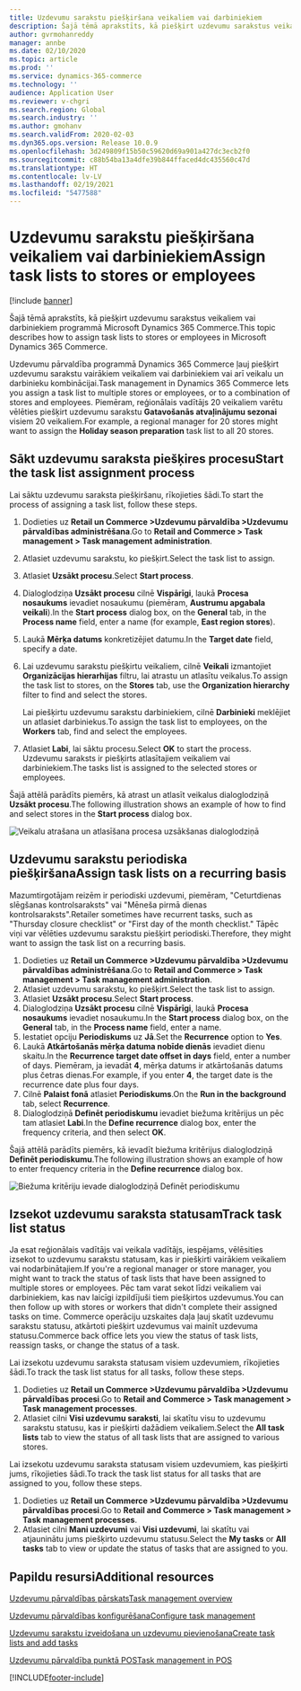 ```yaml
---
title: Uzdevumu sarakstu piešķiršana veikaliem vai darbiniekiem
description: Šajā tēmā aprakstīts, kā piešķirt uzdevumu sarakstus veikaliem vai darbiniekiem programmā Microsoft Dynamics 365 Commerce.
author: gvrmohanreddy
manager: annbe
ms.date: 02/10/2020
ms.topic: article
ms.prod: ''
ms.service: dynamics-365-commerce
ms.technology: ''
audience: Application User
ms.reviewer: v-chgri
ms.search.region: Global
ms.search.industry: ''
ms.author: gmohanv
ms.search.validFrom: 2020-02-03
ms.dyn365.ops.version: Release 10.0.9
ms.openlocfilehash: 3d249809f15b50c59620d69a901a427dc3ecb2f0
ms.sourcegitcommit: c88b54ba13a4dfe39b844ffaced4dc435560c47d
ms.translationtype: HT
ms.contentlocale: lv-LV
ms.lasthandoff: 02/19/2021
ms.locfileid: "5477588"
---
```

# <a name="assign-task-lists-to-stores-or-employees"></a><span data-ttu-id="41781-103">Uzdevumu sarakstu piešķiršana veikaliem vai darbiniekiem</span><span class="sxs-lookup"><span data-stu-id="41781-103">Assign task lists to stores or employees</span></span>

[!include [banner](includes/banner.md)]

<span data-ttu-id="41781-104">Šajā tēmā aprakstīts, kā piešķirt uzdevumu sarakstus veikaliem vai darbiniekiem programmā Microsoft Dynamics 365 Commerce.</span><span class="sxs-lookup"><span data-stu-id="41781-104">This topic describes how to assign task lists to stores or employees in Microsoft Dynamics 365 Commerce.</span></span>

<span data-ttu-id="41781-105">Uzdevumu pārvaldība programmā Dynamics 365 Commerce ļauj piešķirt uzdevumu sarakstu vairākiem veikaliem vai darbiniekiem vai arī veikalu un darbinieku kombinācijai.</span><span class="sxs-lookup"><span data-stu-id="41781-105">Task management in Dynamics 365 Commerce lets you assign a task list to multiple stores or employees, or to a combination of stores and employees.</span></span> <span data-ttu-id="41781-106">Piemēram, reģionālais vadītājs 20 veikaliem varētu vēlēties piešķirt uzdevumu sarakstu **Gatavošanās atvaļinājumu sezonai** visiem 20 veikaliem.</span><span class="sxs-lookup"><span data-stu-id="41781-106">For example, a regional manager for 20 stores might want to assign the **Holiday season preparation** task list to all 20 stores.</span></span>

## <a name="start-the-task-list-assignment-process"></a><span data-ttu-id="41781-107">Sākt uzdevumu saraksta piešķires procesu</span><span class="sxs-lookup"><span data-stu-id="41781-107">Start the task list assignment process</span></span>

<span data-ttu-id="41781-108">Lai sāktu uzdevumu saraksta piešķiršanu, rīkojieties šādi.</span><span class="sxs-lookup"><span data-stu-id="41781-108">To start the process of assigning a task list, follow these steps.</span></span>

1. <span data-ttu-id="41781-109">Dodieties uz **Retail un Commerce \>Uzdevumu pārvaldība \>Uzdevumu pārvaldības administrēšana**.</span><span class="sxs-lookup"><span data-stu-id="41781-109">Go to **Retail and Commerce \> Task management \> Task management administration**.</span></span>
1. <span data-ttu-id="41781-110">Atlasiet uzdevumu sarakstu, ko piešķirt.</span><span class="sxs-lookup"><span data-stu-id="41781-110">Select the task list to assign.</span></span>
1. <span data-ttu-id="41781-111">Atlasiet **Uzsākt procesu**.</span><span class="sxs-lookup"><span data-stu-id="41781-111">Select **Start process**.</span></span>
1. <span data-ttu-id="41781-112">Dialoglodziņa **Uzsākt procesu** cilnē **Vispārīgi**, laukā **Procesa nosaukums** ievadiet nosaukumu (piemēram, **Austrumu apgabala veikali**).</span><span class="sxs-lookup"><span data-stu-id="41781-112">In the **Start process** dialog box, on the **General** tab, in the **Process name** field, enter a name (for example, **East region stores**).</span></span>
1. <span data-ttu-id="41781-113">Laukā **Mērķa datums** konkretizējiet datumu.</span><span class="sxs-lookup"><span data-stu-id="41781-113">In the **Target date** field, specify a date.</span></span>
1. <span data-ttu-id="41781-114">Lai uzdevumu sarakstu piešķirtu veikaliem, cilnē **Veikali** izmantojiet **Organizācijas hierarhijas** filtru, lai atrastu un atlasītu veikalus.</span><span class="sxs-lookup"><span data-stu-id="41781-114">To assign the task list to stores, on the **Stores** tab, use the **Organization hierarchy** filter to find and select the stores.</span></span>

    <span data-ttu-id="41781-115">Lai piešķirtu uzdevumu sarakstu darbiniekiem, cilnē **Darbinieki** meklējiet un atlasiet darbiniekus.</span><span class="sxs-lookup"><span data-stu-id="41781-115">To assign the task list to employees, on the **Workers** tab, find and select the employees.</span></span>

1. <span data-ttu-id="41781-116">Atlasiet **Labi**, lai sāktu procesu.</span><span class="sxs-lookup"><span data-stu-id="41781-116">Select **OK** to start the process.</span></span> <span data-ttu-id="41781-117">Uzdevumu saraksts ir piešķirts atlasītajiem veikaliem vai darbiniekiem.</span><span class="sxs-lookup"><span data-stu-id="41781-117">The tasks list is assigned to the selected stores or employees.</span></span>

<span data-ttu-id="41781-118">Šajā attēlā parādīts piemērs, kā atrast un atlasīt veikalus dialoglodziņā **Uzsākt procesu**.</span><span class="sxs-lookup"><span data-stu-id="41781-118">The following illustration shows an example of how to find and select stores in the **Start process** dialog box.</span></span>

![Veikalu atrašana un atlasīšana procesa uzsākšanas dialoglodziņā](media/HQ-Assign-Tasks-Lists.png)

## <a name="assign-task-lists-on-a-recurring-basis"></a><span data-ttu-id="41781-120">Uzdevumu sarakstu periodiska piešķiršana</span><span class="sxs-lookup"><span data-stu-id="41781-120">Assign task lists on a recurring basis</span></span>

<span data-ttu-id="41781-121">Mazumtirgotājam reizēm ir periodiski uzdevumi, piemēram, "Ceturtdienas slēgšanas kontrolsaraksts" vai "Mēneša pirmā dienas kontrolsaraksts".</span><span class="sxs-lookup"><span data-stu-id="41781-121">Retailer sometimes have recurrent tasks, such as "Thursday closure checklist" or "First day of the month checklist."</span></span> <span data-ttu-id="41781-122">Tāpēc viņi var vēlēties uzdevumu sarakstu piešķirt periodiski.</span><span class="sxs-lookup"><span data-stu-id="41781-122">Therefore, they might want to assign the task list on a recurring basis.</span></span>

1. <span data-ttu-id="41781-123">Dodieties uz **Retail un Commerce \>Uzdevumu pārvaldība \>Uzdevumu pārvaldības administrēšana**.</span><span class="sxs-lookup"><span data-stu-id="41781-123">Go to **Retail and Commerce \> Task management \> Task management administration**.</span></span>
1. <span data-ttu-id="41781-124">Atlasiet uzdevumu sarakstu, ko piešķirt.</span><span class="sxs-lookup"><span data-stu-id="41781-124">Select the task list to assign.</span></span>
1. <span data-ttu-id="41781-125">Atlasiet **Uzsākt procesu**.</span><span class="sxs-lookup"><span data-stu-id="41781-125">Select **Start process**.</span></span>
1. <span data-ttu-id="41781-126">Dialoglodziņa **Uzsākt procesu** cilnē **Vispārīgi**, laukā **Procesa nosaukums** ievadiet nosaukumu.</span><span class="sxs-lookup"><span data-stu-id="41781-126">In the **Start process** dialog box, on the **General** tab, in the **Process name** field, enter a name.</span></span>
1. <span data-ttu-id="41781-127">Iestatiet opciju **Periodiskums** uz **Jā**.</span><span class="sxs-lookup"><span data-stu-id="41781-127">Set the **Recurrence** option to **Yes**.</span></span>
1. <span data-ttu-id="41781-128">Laukā **Atkārtošanās mērķa datuma nobīde dienās** ievadiet dienu skaitu.</span><span class="sxs-lookup"><span data-stu-id="41781-128">In the **Recurrence target date offset in days** field, enter a number of days.</span></span> <span data-ttu-id="41781-129">Piemēram, ja ievadāt **4**, mērķa datums ir atkārtošanās datums plus četras dienas.</span><span class="sxs-lookup"><span data-stu-id="41781-129">For example, if you enter **4**, the target date is the recurrence date plus four days.</span></span>
1. <span data-ttu-id="41781-130">Cilnē **Palaist fonā** atlasiet **Periodiskums**.</span><span class="sxs-lookup"><span data-stu-id="41781-130">On the **Run in the background** tab, select **Recurrence**.</span></span>
1. <span data-ttu-id="41781-131">Dialoglodziņā **Definēt periodiskumu** ievadiet biežuma kritērijus un pēc tam atlasiet **Labi**.</span><span class="sxs-lookup"><span data-stu-id="41781-131">In the **Define recurrence** dialog box, enter the frequency criteria, and then select **OK**.</span></span>

<span data-ttu-id="41781-132">Šajā attēlā parādīts piemērs, kā ievadīt biežuma kritērijus dialoglodziņā **Definēt periodiskumu**.</span><span class="sxs-lookup"><span data-stu-id="41781-132">The following illustration shows an example of how to enter frequency criteria in the **Define recurrence** dialog box.</span></span>

![Biežuma kritēriju ievade dialoglodziņā Definēt periodiskumu](media/HQ-Assign-Tasks-Lists-Recurrently.png)

## <a name="track-task-list-status"></a><span data-ttu-id="41781-134">Izsekot uzdevumu saraksta statusam</span><span class="sxs-lookup"><span data-stu-id="41781-134">Track task list status</span></span>

<span data-ttu-id="41781-135">Ja esat reģionālais vadītājs vai veikala vadītājs, iespējams, vēlēsities izsekot to uzdevumu sarakstu statusam, kas ir piešķirti vairākiem veikaliem vai nodarbinātajiem.</span><span class="sxs-lookup"><span data-stu-id="41781-135">If you're a regional manager or store manager, you might want to track the status of task lists that have been assigned to multiple stores or employees.</span></span> <span data-ttu-id="41781-136">Pēc tam varat sekot līdzi veikaliem vai darbiniekiem, kas nav laicīgi izpildījuši tiem piešķirtos uzdevumus.</span><span class="sxs-lookup"><span data-stu-id="41781-136">You can then follow up with stores or workers that didn't complete their assigned tasks on time.</span></span> <span data-ttu-id="41781-137">Commerce operāciju uzskaites daļa ļauj skatīt uzdevumu sarakstu statusu, atkārtoti piešķirt uzdevumus vai mainīt uzdevuma statusu.</span><span class="sxs-lookup"><span data-stu-id="41781-137">Commerce back office lets you view the status of task lists, reassign tasks, or change the status of a task.</span></span>

<span data-ttu-id="41781-138">Lai izsekotu uzdevumu saraksta statusam visiem uzdevumiem, rīkojieties šādi.</span><span class="sxs-lookup"><span data-stu-id="41781-138">To track the task list status for all tasks, follow these steps.</span></span>

1. <span data-ttu-id="41781-139">Dodieties uz **Retail un Commerce \>Uzdevumu pārvaldība \>Uzdevumu pārvaldības procesi**.</span><span class="sxs-lookup"><span data-stu-id="41781-139">Go to **Retail and Commerce \> Task management \> Task management processes**.</span></span>
1. <span data-ttu-id="41781-140">Atlasiet cilni **Visi uzdevumu saraksti**, lai skatītu visu to uzdevumu sarakstu statusu, kas ir piešķirti dažādiem veikaliem.</span><span class="sxs-lookup"><span data-stu-id="41781-140">Select the **All task lists** tab to view the status of all task lists that are assigned to various stores.</span></span>

<span data-ttu-id="41781-141">Lai izsekotu uzdevumu saraksta statusam visiem uzdevumiem, kas piešķirti jums, rīkojieties šādi.</span><span class="sxs-lookup"><span data-stu-id="41781-141">To track the task list status for all tasks that are assigned to you, follow these steps.</span></span>

1. <span data-ttu-id="41781-142">Dodieties uz **Retail un Commerce \>Uzdevumu pārvaldība \>Uzdevumu pārvaldības procesi**.</span><span class="sxs-lookup"><span data-stu-id="41781-142">Go to **Retail and Commerce \> Task management \> Task management processes**.</span></span>
1. <span data-ttu-id="41781-143">Atlasiet cilni **Mani uzdevumi** vai **Visi uzdevumi**, lai skatītu vai atjauninātu jums piešķirto uzdevumu statusu.</span><span class="sxs-lookup"><span data-stu-id="41781-143">Select the **My tasks** or **All tasks** tab to view or update the status of tasks that are assigned to you.</span></span>

## <a name="additional-resources"></a><span data-ttu-id="41781-144">Papildu resursi</span><span class="sxs-lookup"><span data-stu-id="41781-144">Additional resources</span></span>

[<span data-ttu-id="41781-145">Uzdevumu pārvaldības pārskats</span><span class="sxs-lookup"><span data-stu-id="41781-145">Task management overview</span></span>](task-mgmt-overview.md)

[<span data-ttu-id="41781-146">Uzdevumu pārvaldības konfigurēšana</span><span class="sxs-lookup"><span data-stu-id="41781-146">Configure task management</span></span>](task-mgmt-configure.md)

[<span data-ttu-id="41781-147">Uzdevumu sarakstu izveidošana un uzdevumu pievienošana</span><span class="sxs-lookup"><span data-stu-id="41781-147">Create task lists and add tasks</span></span>](task-mgmt-create-lists.md)

[<span data-ttu-id="41781-148">Uzdevumu pārvaldība punktā POS</span><span class="sxs-lookup"><span data-stu-id="41781-148">Task management in POS</span></span>](task-mgmt-POS.md)


[!INCLUDE[footer-include](../includes/footer-banner.md)]
